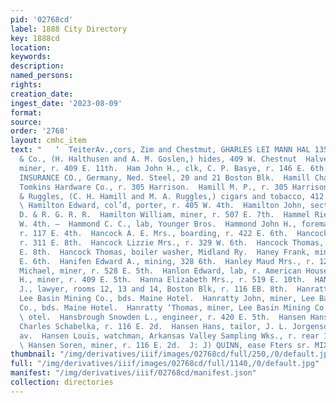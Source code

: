 ```yaml
---
pid: '02768cd'
label: 1888 City Directory
key: 1888cd
location: 
keywords: 
description: 
named_persons: 
rights: 
creation_date: 
ingest_date: '2023-08-09'
format: 
source: 
order: '2768'
layout: cmhc_item
text: "   ‘  TeiterAv.,cors, Zim and Chestmut, GHARLES LEI MANN HAL 135 HAN  Halthusen
  & Co., (H. Halthusen and A. M. Goslen,) hides, 409 W. Chestnut  Halverson Charles,
  miner, r. 409 E. 11th.  Ham John H., clk, C. P. Basye, r. 146 E. 6th.  HAMBURG-BREMAEN
  INSURANCE CO., Germany, Ned. Steel, 20 and 21 Boston Blk.  Hamill Charles H., clk,
  Tomkins Hardware Co., r. 305 Harrison.  Hamill M. P., r. 305 Harrison av.  Hamill
  & Ruggles, (C. H. Hamill and M. A. Ruggles,) cigars and tobacco, 412 Harrison av.
  \ Hamilton Edward, col’d, porter, r. 405 W. 4th.  Hamilton John, section foreman,
  D. & R. G. R. R.  Hamilton William, miner, r. 507 E. 7th.  Hammel Rie S., r. 111
  W. 4th. —  Hammond C. C., lab, Younger Bros.  Hammond John H., foreman, Thomas Palmer,
  r. 117 E. 4th.  Hancock A. E. Mrs., boarding, r. 422 E. 6th.  Hancock Jobn, miner,
  r. 311 E. 8th.  Hancock Lizzie Mrs., r. 329 W. 6th.  Hancock Thomas, miner, r. 311
  E. 8th.  Hancock Thomas, boiler washer, Midland Ry.  Haney Frank, miner, r. 328
  E. 6th.  Hanifen Edward A., mining, 328 6th.  Hanley Maud Mrs., r. 126 . 4th.  Hanley
  Michael, miner, r. 528 E. 5th.  Hanlon Edward, lab, r. American House.  Hanlon Patrick
  H., miner, r. 409 E. 5th.  Hanna Elizabeth Mrs., r. 519 E. 10th.  HANNA SEPTIMUS
  J., lawyer, rooms 12, 13 and 14, Boston Blk, r. 116 EB. 8th.  Hanratty Hugh, miner,
  Lee Basin Mining Co., bds. Maine Hotel.  Hanratty John, miner, Lee Basin Mining
  Co., bds. Maine Hotel.  Hanratty ‘Thomas, miner, Lee Basin Mining Co., bds. Maine
  \ otel.  Hansbrough Snowden L., engineer, r. 420 E. 5th.  Hansen Hans, cigarmkr,
  Charles Schabelka, r. 116 E. 2d.  Hansen Hans, tailor, J. L. Jorgenson, r. 605 Harrison
  av.  Hansen Louis, watchman, Arkansas Valley Sampling Wks., r. rear 133 W. 7th.
  \ Hansen Soren, miner, r. 116 E. 2d.  J: J) QUINN, ease Fters sr. MIXED PAINTS    "
thumbnail: "/img/derivatives/iiif/images/02768cd/full/250,/0/default.jpg"
full: "/img/derivatives/iiif/images/02768cd/full/1140,/0/default.jpg"
manifest: "/img/derivatives/iiif/02768cd/manifest.json"
collection: directories
---
```

